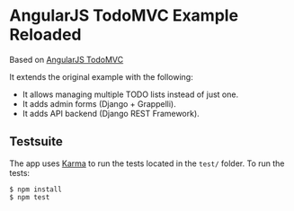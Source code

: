 # AngularJS TodoMVC Example Reloaded

Based on [AngularJS TodoMVC](https://github.com/tastejs/todomvc/tree/master/examples/angularjs)

It extends the original example with the following:
- It allows managing multiple TODO lists instead of just one.
- It adds admin forms (Django + Grappelli).
- It adds API backend (Django REST Framework).

## Testsuite

The app uses [Karma](http://karma-runner.github.io/0.12/index.html) to run the tests located in the `test/` folder. To run the tests:

```
$ npm install
$ npm test
```
